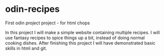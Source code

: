 # odin-recipes
First odin project project - for html chops

In this project I will make a simple website containing multiple recipes.
I will use fantasy recipes to spice things up a bit, instead of doing normal cooking dishes.
After finishing this project I will have demonstrated basic skills in html and git.
